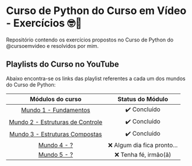 # Curso de Python do Curso em Vídeo - Exercícios 🤓🖖
Repositório contendo os exercícios propostos no Curso de Python do @cursoemvideo e resolvidos por mim.

## Playlists do Curso no YouTube
Abaixo encontra-se os links das playlist referentes a cada um dos mundos do Curso de Python:

|Módulos do curso|Status do Módulo|
|---|---|
|<div align="center">[Mundo 1 - Fundamentos](https://youtube.com/playlist?list=PLHz_AreHm4dlKP6QQCekuIPky1CiwmdI6&si=Z4g77t09WMBPvBsL)</div>|<div align="center">✔️ Concluído</div>|
|<div align="center">[Mundo 2 - Estruturas de Controle](https://youtube.com/playlist?list=PLHz_AreHm4dk_nZHmxxf_J0WRAqy5Czye&si=xHqe8BEPCFJ-b780)</div>|<div align="center">✔️ Concluído</div>|
|<div align="center">[Mundo 3 - Estruturas Compostas](https://youtube.com/playlist?list=PLHz_AreHm4dksnH2jVTIVNviIMBVYyFnH&si=48T6rrsfTCOC6yLt)</div>|<div align="center">✔️ Concluído</div>|
|<div align="center">[Mundo 4 - ?](~)</div>|<div align="center">❌ Algum dia fica pronto...</div>|
|<div align="center">[Mundo 5 - ?](~)</div>|<div align="center">❌ Tenha fé, irmão(ã)</div>|
